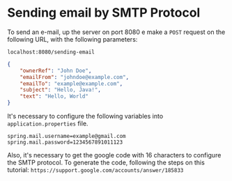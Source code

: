 # Sending email by SMTP Protocol

To send an e-mail, up the server on port 8080 e make a `POST` request on the following URL, with the following parameters:

`localhost:8080/sending-email`

```json
{
	"ownerRef": "John Doe",
	"emailFrom": "johndoe@example.com",
	"emailTo": "example@example.com",
	"subject": "Hello, Java!",
	"text": "Hello, World"
}
```

It's necessary to configure the following variables into `application.properties` file.
```
spring.mail.username=example@gmail.com
spring.mail.password=1234567891011123
```

Also, it's necessary to get the google code with 16 characters to configure the SMTP protocol. To generate the code, following the steps on this tutorial: `https://support.google.com/accounts/answer/185833`